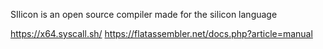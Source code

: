 SIlicon is an open source compiler made for the silicon language

https://x64.syscall.sh/
https://flatassembler.net/docs.php?article=manual
